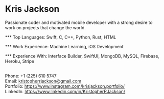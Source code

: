 # Kris Jackson

Passionate coder and motivated mobile developer with a strong desire to work on projects that change the world.

*** Top Languages: Swift, C, C++, Python, Rust, HTML

*** Work Experience: Machine Learning, iOS Development

*** Experience With: Interface Builder, SwiftUI, MongoDB, MySQL, Firebase, Heroku, Stripe <br/><br/>

Phone: +1 (225) 610 5747<br/>
Email: kristopherrjackson@gmail.com<br/>
Portfolio: <https://www.instagram.com/krisjackson.portfolio/><br/>
LinkedIn: <https://www.linkedin.com/in/KristopherRJackson/><br/>

<!--
**KrisJackson/KrisJackson** is a ✨ _special_ ✨ repository because its `README.md` (this file) appears on your GitHub profile.

Here are some ideas to get you started:

- 🔭 I’m currently working on ...
- 🌱 I’m currently learning ...
- 👯 I’m looking to collaborate on ...
- 🤔 I’m looking for help with ...
- 💬 Ask me about ...
- 📫 How to reach me: ...
- 😄 Pronouns: ...
- ⚡ Fun fact: ...
-->
